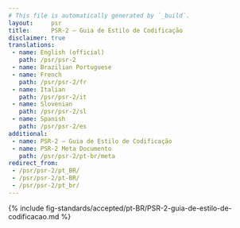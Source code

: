 ```yaml
---
# This file is automatically generated by `_build`.
layout:     psr
title:      PSR-2 — Guia de Estilo de Codificação
disclaimer: true
translations:
 - name: English (official)
   path: /psr/psr-2
 - name: Brazilian Portuguese
 - name: French
   path: /psr/psr-2/fr
 - name: Italian
   path: /psr/psr-2/it
 - name: Slovenian
   path: /psr/psr-2/sl
 - name: Spanish
   path: /psr/psr-2/es
additional:
 - name: PSR-2 — Guia de Estilo de Codificação
 - name: PSR-2 Meta Documento
   path: /psr/psr-2/pt-br/meta
redirect_from:
 - /psr/psr-2/pt_BR/
 - /psr/psr-2/pt-BR/
 - /psr/psr-2/pt_br/
---
```

{% include fig-standards/accepted/pt-BR/PSR-2-guia-de-estilo-de-codificacao.md %}
